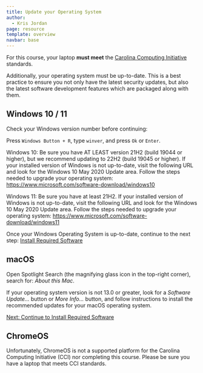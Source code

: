 ```yaml
---
title: Update your Operating System
author:
  - Kris Jordan
page: resource
template: overview
navbar: base
---
```


For this course, your laptop **must meet** the <a href="https://cci.unc.edu/new-students/minimum-laptop-requirement/" target="_blank">Carolina Computing Initiative</a> standards.

Additionally, your operating system must be up-to-date. This is a best practice to ensure you not only have the latest security updates, but also the latest software development features which are packaged along with them.

## Windows 10 / 11

Check your Windows version number before continuing:

Press `Windows Button + R`, type `winver`, and press `Ok` or `Enter`.

Windows 10: Be sure you have AT LEAST version 21H2 (build 19044 or higher), but we recommend updating to 22H2 (build 19045 or higher). If your installed version of Windows is not up-to-date, visit the following URL and look for the Windows 10 May 2020 Update area. Follow the steps needed to upgrade your operating system: <a href="https://www.microsoft.com/software-download/windows10" target="_blank">https://www.microsoft.com/software-download/windows10</a>

Windows 11: Be sure you have at least 21H2. If your installed version of Windows is not up-to-date, visit the following URL and look for the Windows 10 May 2020 Update area. Follow the steps needed to upgrade your operating system: <a href="https://www.microsoft.com/software-download/windows11" target="_blank">https://www.microsoft.com/software-download/windows11</a>

Once your Windows Operating System is up-to-date, continue to the next step: [Install Required Software](/resources/setup/software.html)

## macOS

Open Spotlight Search (the magnifying glass icon in the top-right corner), search for: _About this Mac_.

If your operating system version is not 13.0 or greater, look for a _Software Update..._ button or _More Info..._ button, and follow instructions to install the recommended updates for your macOS operating system.

[Next: Continue to Install Required Software](/resources/setup/software.html)

## ChromeOS

Unfortunately, ChromeOS is not a supported platform for the Carolina Computing Initiative (CCI) nor completing this course. Please be sure you have a laptop that meets CCI standards.
